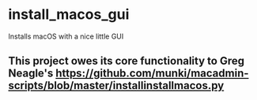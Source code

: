 # install_macos_gui
Installs macOS with a nice little GUI

## This project owes its core functionality to Greg Neagle's https://github.com/munki/macadmin-scripts/blob/master/installinstallmacos.py
